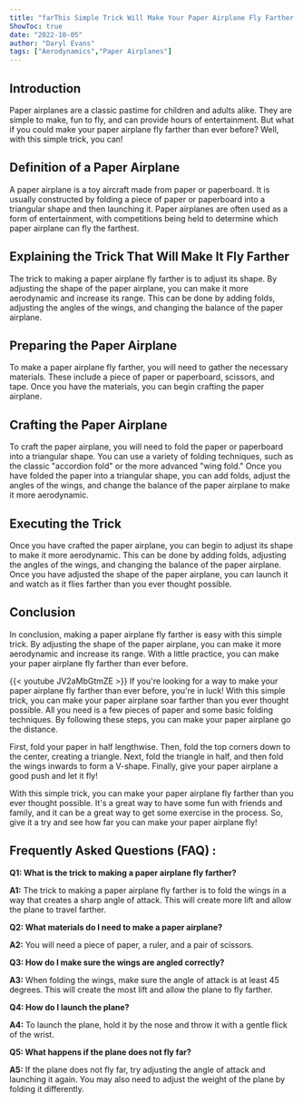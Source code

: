 ```yaml
---
title: "farThis Simple Trick Will Make Your Paper Airplane Fly Farther Than You Ever Thought Possible!"
ShowToc: true 
date: "2022-10-05"
author: "Daryl Evans" 
tags: ["Aerodynamics","Paper Airplanes"]
---
```

## Introduction

Paper airplanes are a classic pastime for children and adults alike. They are simple to make, fun to fly, and can provide hours of entertainment. But what if you could make your paper airplane fly farther than ever before? Well, with this simple trick, you can!

## Definition of a Paper Airplane

A paper airplane is a toy aircraft made from paper or paperboard. It is usually constructed by folding a piece of paper or paperboard into a triangular shape and then launching it. Paper airplanes are often used as a form of entertainment, with competitions being held to determine which paper airplane can fly the farthest.

## Explaining the Trick That Will Make It Fly Farther

The trick to making a paper airplane fly farther is to adjust its shape. By adjusting the shape of the paper airplane, you can make it more aerodynamic and increase its range. This can be done by adding folds, adjusting the angles of the wings, and changing the balance of the paper airplane.

## Preparing the Paper Airplane

To make a paper airplane fly farther, you will need to gather the necessary materials. These include a piece of paper or paperboard, scissors, and tape. Once you have the materials, you can begin crafting the paper airplane.

## Crafting the Paper Airplane

To craft the paper airplane, you will need to fold the paper or paperboard into a triangular shape. You can use a variety of folding techniques, such as the classic "accordion fold" or the more advanced "wing fold." Once you have folded the paper into a triangular shape, you can add folds, adjust the angles of the wings, and change the balance of the paper airplane to make it more aerodynamic.

## Executing the Trick

Once you have crafted the paper airplane, you can begin to adjust its shape to make it more aerodynamic. This can be done by adding folds, adjusting the angles of the wings, and changing the balance of the paper airplane. Once you have adjusted the shape of the paper airplane, you can launch it and watch as it flies farther than you ever thought possible.

## Conclusion

In conclusion, making a paper airplane fly farther is easy with this simple trick. By adjusting the shape of the paper airplane, you can make it more aerodynamic and increase its range. With a little practice, you can make your paper airplane fly farther than ever before.

{{< youtube JV2aMbGtmZE >}} 
If you're looking for a way to make your paper airplane fly farther than ever before, you're in luck! With this simple trick, you can make your paper airplane soar farther than you ever thought possible. All you need is a few pieces of paper and some basic folding techniques. By following these steps, you can make your paper airplane go the distance.

First, fold your paper in half lengthwise. Then, fold the top corners down to the center, creating a triangle. Next, fold the triangle in half, and then fold the wings inwards to form a V-shape. Finally, give your paper airplane a good push and let it fly!

With this simple trick, you can make your paper airplane fly farther than you ever thought possible. It's a great way to have some fun with friends and family, and it can be a great way to get some exercise in the process. So, give it a try and see how far you can make your paper airplane fly!

## Frequently Asked Questions (FAQ) :
**Q1: What is the trick to making a paper airplane fly farther?**

**A1:** The trick to making a paper airplane fly farther is to fold the wings in a way that creates a sharp angle of attack. This will create more lift and allow the plane to travel farther.

**Q2: What materials do I need to make a paper airplane?**

**A2:** You will need a piece of paper, a ruler, and a pair of scissors.

**Q3: How do I make sure the wings are angled correctly?**

**A3:** When folding the wings, make sure the angle of attack is at least 45 degrees. This will create the most lift and allow the plane to fly farther.

**Q4: How do I launch the plane?**

**A4:** To launch the plane, hold it by the nose and throw it with a gentle flick of the wrist.

**Q5: What happens if the plane does not fly far?**

**A5:** If the plane does not fly far, try adjusting the angle of attack and launching it again. You may also need to adjust the weight of the plane by folding it differently.





